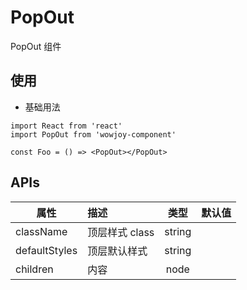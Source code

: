 # PopOut

PopOut 组件

## 使用

- 基础用法

```
import React from 'react'
import PopOut from 'wowjoy-component'

const Foo = () => <PopOut></PopOut>
```

## APIs

| 属性          | 描述           |  类型  | 默认值 |
| ------------- | :------------- | :----: | :----: |
| className     | 顶层样式 class | string |        |
| defaultStyles | 顶层默认样式   | string |        |
| children      | 内容           |  node  |        |
